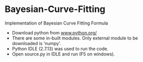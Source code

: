 # Bayesian-Curve-Fitting
Implementation of Bayesian Curve Fitting Formula


* Download python from www.python.org/
* There are some in-built modules. Only external module to be downloaded is ‘numpy’.
* Python IDLE (2.7.13) was used to run the code.
* Open source.py in IDLE and run (F5 on windows).
